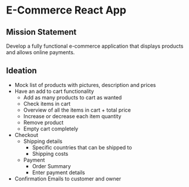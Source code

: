 # E-Commerce React App

## Mission Statement
Develop a fully functional e-commerce application that displays products and allows online payments.

## Ideation
- Mock list of products with pictures, description and prices
- Have an add to cart functionality
    - Add as many products to cart as wanted
    - Check items in cart
    - Overview of all the items in cart + total price
    - Increase or decrease each item quantity
    - Remove product
    - Empty cart completely
- Checkout
    - Shipping details
        - Specific countries that can be shipped to
        - Shipping costs
    - Payment
        - Order Summary
        - Enter payment details
- Confirmation Emails to customer and owner
